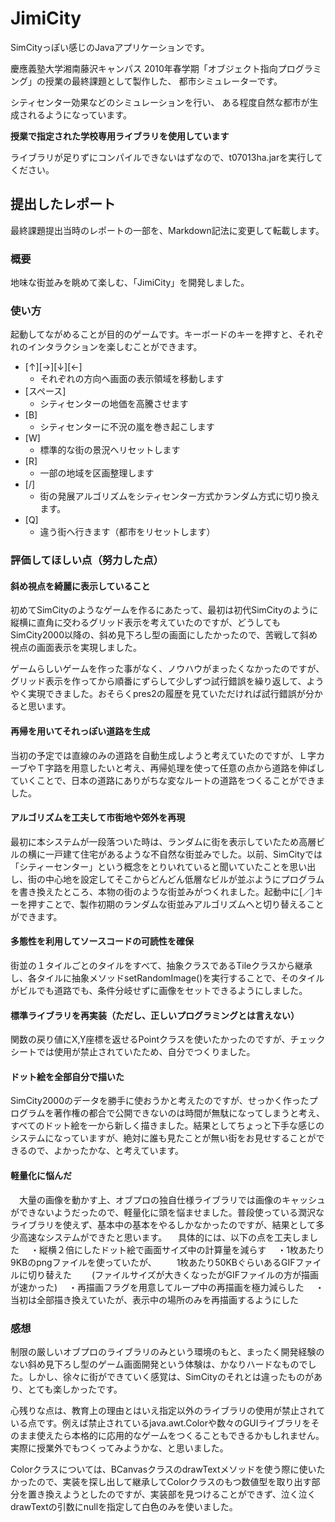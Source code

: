 JimiCity
========

SimCityっぽい感じのJavaアプリケーションです。

慶應義塾大学湘南藤沢キャンパス
2010年春学期「オブジェクト指向プログラミング」の授業の最終課題として製作した、
都市シミュレーターです。

シティセンター効果などのシミュレーションを行い、
ある程度自然な都市が生成されるようになっています。

**授業で指定された学校専用ライブラリを使用しています**

ライブラリが足りずにコンパイルできないはずなので、t07013ha.jarを実行してください。

提出したレポート
---------------
最終課題提出当時のレポートの一部を、Markdown記法に変更して転載します。

### 概要
地味な街並みを眺めて楽しむ、「JimiCity」を開発しました。

### 使い方
起動してながめることが目的のゲームです。キーボードのキーを押すと、それぞれのインタラクションを楽しむことができます。

* [↑][→][↓][←]
	* それぞれの方向へ画面の表示領域を移動します
* [スペース]
	* シティセンターの地価を高騰させます
* [B]
	* シティセンターに不況の嵐を巻き起こします
* [W]
	* 標準的な街の景況へリセットします
* [R]
	* 一部の地域を区画整理します
* [/]
	* 街の発展アルゴリズムをシティセンター方式かランダム方式に切り換えます。
* [Q]
	* 違う街へ行きます（都市をリセットします）

### 評価してほしい点（努力した点）
#### 斜め視点を綺麗に表示していること
初めてSimCityのようなゲームを作るにあたって、最初は初代SimCityのように縦横に直角に交わるグリッド表示を考えていたのですが、どうしてもSimCity2000以降の、斜め見下ろし型の画面にしたかったので、苦戦して斜め視点の画面表示を実現しました。

ゲームらしいゲームを作った事がなく、ノウハウがまったくなかったのですが、グリッド表示を作ってから順番にずらして少しずつ試行錯誤を繰り返して、ようやく実現できました。おそらくpres2の履歴を見ていただければ試行錯誤が分かると思います。

#### 再帰を用いてそれっぽい道路を生成
当初の予定では直線のみの道路を自動生成しようと考えていたのですが、Ｌ字カーブやＴ字路を用意したいと考え、再帰処理を使って任意の点から道路を伸ばしていくことで、日本の道路にありがちな変なルートの道路をつくることができました。


#### アルゴリズムを工夫して市街地や郊外を再現
最初に本システムが一段落ついた時は、ランダムに街を表示していたため高層ビルの横に一戸建て住宅があるような不自然な街並みでした。以前、SimCityでは「シティーセンター」という概念をとりいれていると聞いていたことを思い出し、街の中心地を設定してそこからどんどん低層なビルが並ぶようにプログラムを書き換えたところ、本物の街のような街並みがつくれました。起動中に[／]キーを押すことで、製作初期のランダムな街並みアルゴリズムへと切り替えることができます。

#### 多態性を利用してソースコードの可読性を確保
街並の１タイルごとのタイルをすべて、抽象クラスであるTileクラスから継承し、各タイルに抽象メソッドsetRandomImage()を実行することで、そのタイルがビルでも道路でも、条件分岐せずに画像をセットできるようにしました。

#### 標準ライブラリを再実装（ただし、正しいプログラミングとは言えない）
関数の戻り値にX,Y座標を返せるPointクラスを使いたかったのですが、チェックシートでは使用が禁止されていたため、自分でつくりました。

#### ドット絵を全部自分で描いた

SimCity2000のデータを勝手に使おうかと考えたのですが、せっかく作ったプログラムを著作権の都合で公開できないのは時間が無駄になってしまうと考え、すべてのドット絵を一から新しく描きました。結果としてちょっと下手な感じのシステムになっていますが、絶対に誰も見たことが無い街をお見せすることができるので、よかったかな、と考えています。

#### 軽量化に悩んだ
　大量の画像を動かす上、オブプロの独自仕様ライブラリでは画像のキャッシュができないようだったので、軽量化に頭を悩ませました。普段使っている潤沢なライブラリを使えず、基本中の基本をやるしかなかったのですが、結果として多少高速なシステムができたと思います。
　具体的には、以下の点を工夫しました
　・縦横２倍にしたドット絵で画面サイズ中の計算量を減らす
　・1枚あたり9KBのpngファイルを使っていたが、
　　1枚あたり50KBぐらいあるGIFファイルに切り替えた
　　(ファイルサイズが大きくなったがGIFファイルの方が描画が速かった)
　・再描画フラグを用意してループ中の再描画を極力減らした
　・当初は全部描き換えていたが、表示中の場所のみを再描画するようにした

### 感想
制限の厳しいオブプロのライブラリのみという環境のもと、まったく開発経験のない斜め見下ろし型のゲーム画面開発という体験は、かなりハードなものでした。しかし、徐々に街ができていく感覚は、SimCityのそれとは違ったものがあり、とても楽しかったです。

心残りな点は、教育上の理由とはいえ指定以外のライブラリの使用が禁止されている点です。例えば禁止されているjava.awt.Colorや数々のGUIライブラリをそのまま使えたら本格的に応用的なゲームをつくることもできるかもしれません。実際に授業外でもつくってみようかな、と思いました。

Colorクラスについては、BCanvasクラスのdrawTextメソッドを使う際に使いたかったので、実装を探し出して継承してColorクラスのもつ数値型を取り出す部分を置き換えようとしたのですが、実装部を見つけることができず、泣く泣くdrawTextの引数にnullを指定して白色のみを使いました。
